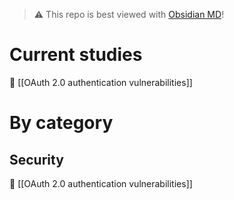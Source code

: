 > ⚠ This repo is best viewed with [Obsidian MD](https://obsidian.md/)!
# Current studies
📃 [[OAuth 2.0 authentication vulnerabilities]]

# By category
## Security
📃 [[OAuth 2.0 authentication vulnerabilities]]